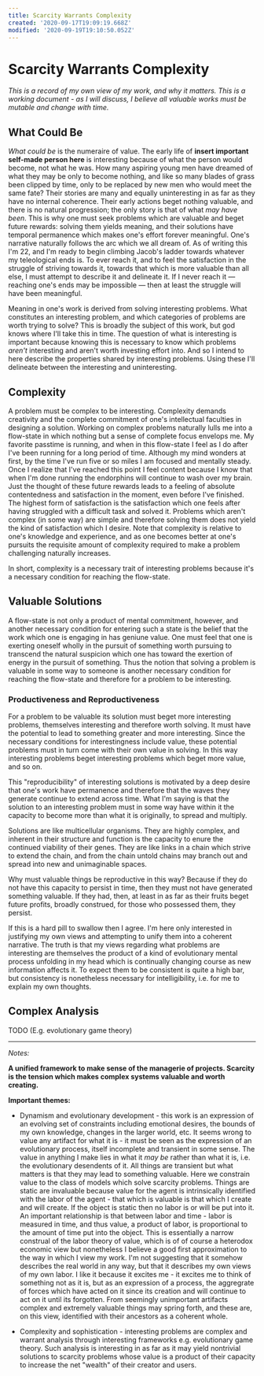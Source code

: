 ```yaml
---
title: Scarcity Warrants Complexity
created: '2020-09-17T19:09:19.668Z'
modified: '2020-09-19T19:10:50.052Z'
---
```


# Scarcity Warrants Complexity

_This is a record of my own view of my work, and why it matters. This is a working document - as I will discuss, I believe all valuable works must be mutable and change with time._

## What Could Be
_What could be_ is the numeraire of value. The early life of __insert important self-made person here__ is interesting because of what the person would become, not what he was. How many aspiring young men have dreamed of what they may be only to become nothing, and like so many blades of grass been clipped by time, only to be replaced by new men who would meet the same fate? Their stories are many and equally uninteresting in as far as they have no internal coherence. Their early actions beget nothing valuable, and there is no natural progression; the only story is that of what _may have been_. This is why one must seek problems which are valuable and beget future rewards: solving them yields meaning, and their solutions have temporal permanence which makes one's effort forever meaningful. One's narrative naturally follows the arc which we all dream of. As of writing this I'm 22, and I'm ready to begin climbing Jacob's ladder towards whatever my teleological ends is. To ever reach it, and to feel the satisfaction in the struggle of striving towards it, towards that which is more valuable than all else, I must attempt to describe it and delineate it. If I never reach it — reaching one's ends may be impossible — then at least the struggle will have been meaningful.

Meaning in one's work is derived from solving interesting problems. What constitutes an interesting problem, and which categories of problems are worth trying to solve? This is broadly the subject of this work, but god knows where I'll take this in time. The question of what is interesting is important because knowing this is necessary to know which problems _aren't_ interesting and aren't worth investing effort into. And so I intend to here describe the properties shared by interesting problems. Using these I'll delineate between the interesting and uninteresting.

## Complexity
A problem must be complex to be interesting. Complexity demands creativity and the complete commitment of one's intellectual faculties in designing a solution. Working on complex problems naturally lulls me into a flow-state in which nothing but a sense of complete focus envelops me. My favorite passtime is running, and when in this flow-state I feel as I do after I've been running for a long period of time. Although my mind wonders at first, by the time I've run five or so miles I am focused and mentally steady. Once I realize that I've reached this point I feel content because I know that when I'm done running the endorphins will continue to wash over my brain. Just the thought of these future rewards leads to a feeling of absolute contentedness and satisfaction in the moment, even before I've finished. The highest form of satisfaction is the satisfaction which one feels after having struggled with a difficult task and solved it. Problems which aren't complex (in some way) are simple and therefore solving them does not yield the kind of satisfaction which I desire. Note that complexity is relative to one's knowledge and experience, and as one becomes better at one's pursuits the requisite amount of complexity required to make a problem challenging naturally increases.

In short, complexity is a necessary trait of interesting problems because it's a necessary condition for reaching the flow-state.

## Valuable Solutions
A flow-state is not only a product of mental commitment, however, and another necessary condition for entering such a state is the belief that the work which one is engaging in has geniune value. One must feel that one is exerting oneself wholly in the pursuit of something worth pursuing to transcend the natural suspicion which one has toward the exertion of energy in the pursuit of something. Thus the notion that solving a problem is valuable in some way to someone is another necessary condition for reaching the flow-state and therefore for a problem to be interesting.

### Productiveness and Reproductiveness
For a problem to be valuable its solution must beget more interesting problems, themselves interesting and therefore worth solving. It must have the potential to lead to something greater and more interesting. Since the necessary conditions for interestingness include value, these potential problems must in turn come with their own value in solving. In this way interesting problems beget interesting problems which beget more value, and so on. 

This "reproducibility" of interesting solutions is motivated by a deep desire that one's work have permanence and therefore that the waves they generate continue to extend across time. What I'm saying is that the solution to an interesting problem must in some way have within it the capacity to become more than what it is originally, to spread and multiply. 

Solutions are like multicellular organisms. They are highly complex, and inherent in their structure and function is the capacity to enure the continued viability of their genes. They are like links in a chain which strive to extend the chain, and from the chain untold chains may branch out and spread into new and unimaginable spaces.

Why must valuable things be reproductive in this way? Because if they do not have this capacity to persist in time, then they must not have generated something valuable. If they had, then, at least in as far as their fruits beget future profits, broadly construed, for those who possessed them, they persist.

If this is a hard pill to swallow then I agree. I'm here only interested in justifying my own views and attempting to unify them into a coherent narrative. The truth is that my views regarding what problems are interesting are themselves the product of a kind of evolutionary mental process unfolding in my head which is continually changing course as new information affects it. To expect them to be consistent is quite a high bar, but consistency is nonetheless necessary for intelligibility, i.e. for me to explain my own thoughts. 


## Complex Analysis
TODO (E.g. evolutionary game theory)





____________________________________________________________________


_Notes:_

__A unified framework to make sense of the managerie of projects. Scarcity is the tension which makes complex systems valuable and worth creating.__

__Important themes:__
- Dynamism and evolutionary development - this work is an expression of an evolving set of constraints including emotional desires, the bounds of my own knowledge, changes in the larger world, etc. It seems wrong to value any artifact for what it is - it must be seen as the expression of an evolutionary process, itself incomplete and transient in some sense. The value in anything I make lies in what it _may be_ rather than what it is, i.e. the evolutionary desendents of it. All things are transient but what matters is that they may lead to something valuable. Here we constrain value to the class of models which solve scarcity problems. Things are static are invaluable because value for the agent is intrinsically identified with the labor of the agent - that which is valuable is that which I create and will create. If the object is static then no labor is or will be put into it. An important relationship is that between labor and time - labor is measured in time, and thus value, a product of labor, is proportional to the amount of time put into the object. This is essentially a narrow construal of the labor theory of value, which is of of course a heterodox economic view but nonetheless I believe a good first approximation to the way in which I view my work. I'm not suggesting that it somehow describes the real world in any way, but that it describes my own views of my own labor. I like it because it excites me - it excites me to think of something not as it is, but as an expression of a process, the aggregrate of forces which have acted on it since its creation and will continue to act on it until its forgotten. From seemingly unimportant artifacts complex and extremely valuable things may spring forth, and these are, on this view, identified with their ancestors as a coherent whole.

- Complexity and sophistication - interesting problems are complex and warrant analysis through interesting frameworks e.g. evolutionary game theory. Such analysis is interesting in as far as it may yield nontrivial solutions to scarcity problems whose value is a product of their capacity to increase the net "wealth" of their creator and users.
